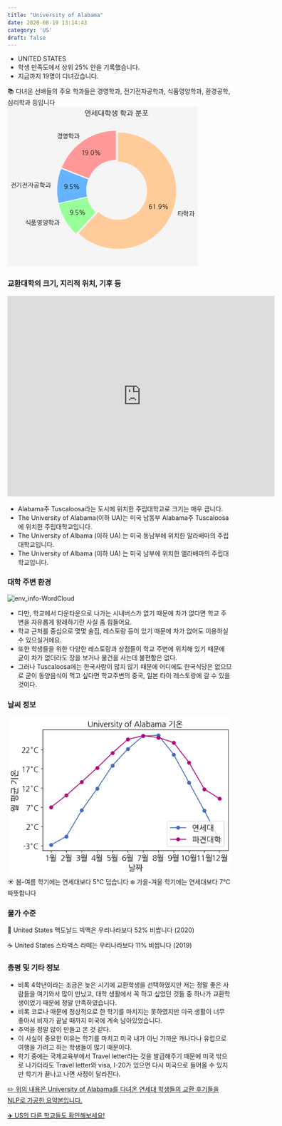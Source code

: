 ```yaml
---
title: "University of Alabama"
date: 2020-08-19 13:14:43
category: 'US'
draft: false
---
```



* UNITED STATES
* 학생 만족도에서 상위 25% 안을 기록했습니다.
* 지금까지 19명이 다녀갔습니다. 

📚 다녀온 선배들의 주요 학과들은 경영학과, 전기전자공학과, 식품영양학과, 환경공학, 심리학과 등입니다
![department-info](../plots/US000185.png)
### 교환대학의 크기, 지리적 위치, 기후 등
<iframe
width="600"
height="450"
frameborder="0" style="border:0"
src="https://www.google.com/maps/embed/v1/place?key=AIzaSyC9e1AME-pVmWC4hBpFdu5S4dKzyepa3HQ&q=University+of+Alabama&center=33.2140233,-87.5391418&zoom=14" allowfullscreen>
</iframe>

* Alabama주 Tuscaloosa라는 도시에 위치한 주립대학교로 크기는 매우 큽니다.
* The University of Alabama(이하 UA)는 미국 남동부 Alabama주 Tuscaloosa에 위치한 주립대학교입니다.
* The University of Albama (이하 UA) 는 미국 동남부에 위치한 알라배마의 주립대학교입니다.
* The University of Albama (이하 UA) 는 미국 남부에 위치한 앨라배마의 주립대학교입니다.


### 대학 주변 환경

![env_info-WordCloud](../univ_wordclouds_okt/env_info/US000185_env_info_okt.png)

* 다만, 학교에서 다운타운으로 나가는 시내버스가 없기 때문에 차가 없다면 학교 주변을 자유롭게 왕래하기란 사실 좀 힘들어요.
* 학교 근처를 중심으로 몇몇 술집, 레스토랑 등이 있기 때문에 차가 없어도 이용하실 수 있으실거에요.
* 또한 학생들을 위한 다양한 레스토랑과 상점들이 학교 주변에 위치해 있기 때문에 굳이 차가 없더라도 장을 보거나 물건을 사는데 불편함은 없다.
* 그러나 Tuscaloosa에는 한국사람이 많지 않기 때문에 어디에도 한국식당은 없으므로 굳이 동양음식이 먹고 싶다면 학교주변의 중국, 일본 타이 레스토랑에 갈 수 있을 것이다.


### 날씨 정보 
 ![temparature_US000185](../plots/weather/US000185.png)
☀️ 봄-여름 학기에는 연세대보다 5°C 덥습니다
❄️ 가을-겨울 학기에는 연세대보다 7°C 따뜻합니다
### 물가 수준 
🍔 United States 맥도날드 빅맥은 우리나라보다 52% 비쌉니다 (2020)

☕️ United States 스타벅스 라떼는 우리나라보다 11% 비쌉니다 (2019)

### 총평 및 기타 정보
* 비록 4학년이라는 조금은 늦은 시기에 교환학생을 선택하였지만 저는 정말 좋은 사람들을 여기와서 많이 만났고, 대학 생활에서 꼭 하고 싶었던 것들 중 하나가 교환학생이었기 때문에 정말 만족하였습니다.
* 비록 코로나 때문에 정상적으로 한 학기를 마치지는 못하였지만 미국 생활이 너무 좋아서 비자가 끝날 때까지 미국에 계속 남아있었습니다.
* 추억을 정말 많이 만들고 온 것 같다.
* 이 사실이 중요한 이유는 학기를 마치고 미국 내가 아닌 가까운 캐나다나 유럽으로 여행을 가려고 하는 학생들이 많기 때문이다.
* 학기 중에는 국제교육부에서 Travel letter라는 것을 발급해주기 때문에 미국 밖으로 나가더라도 Travel letter와 visa, I-20가 있으면 다시 미국으로 들어올 수 있지만 학기가 끝나고 나면 사정이 달라진다.


[✏️ 위의 내용은 University of Alabama를 다녀온 연세대 학생들의 교환 후기들을 NLP로 가공한 요약본입니다.](http://oia.yonsei.ac.kr/partner/expReport.asp?ucode=US000185&bgbn=A)

[✈️ US의 다른 학교들도 확인해보세요!](https://yonsei-exchange.netlify.app/?category=US)
